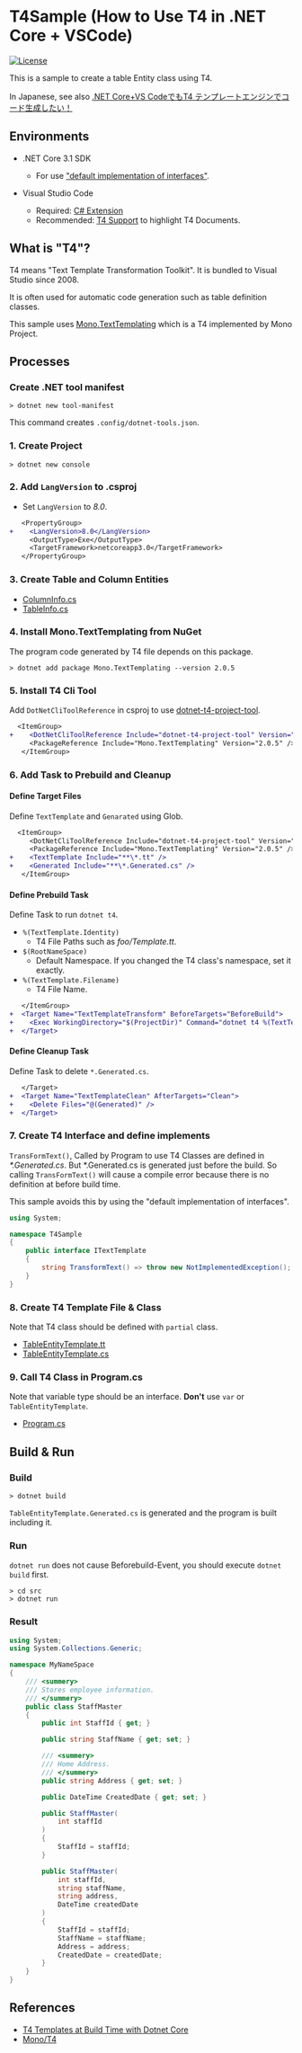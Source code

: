 # T4Sample (How to Use T4 in .NET Core + VSCode)

[![License](https://img.shields.io/github/license/nogic1008/T4Sample)](LICENSE)

This is a sample to create a table Entity class using T4.

In Japanese, see also [.NET Core+VS CodeでもT4 テンプレートエンジンでコード生成したい！](https://qiita.com/nogic1008/items/2c4049d43a11e83df15b)

## Environments

- .NET Core 3.1 SDK
  - For use ["default implementation of interfaces"](https://docs.microsoft.com/dotnet/csharp/tutorials/default-interface-members-versions).

- Visual Studio Code
  - Required: [C# Extension](https://marketplace.visualstudio.com/items?itemName=ms-vscode.csharp)
  - Recommended: [T4 Support](https://marketplace.visualstudio.com/items?itemName=zbecknell.t4-support) to highlight T4 Documents.

## What is "T4"?

T4 means "Text Template Transformation Toolkit".
It is bundled to Visual Studio since 2008.

It is often used for automatic code generation such as table definition classes.

This sample uses [Mono.TextTemplating](https://github.com/mono/t4) which is a T4 implemented by Mono Project.

## Processes

### Create .NET tool manifest

```console
> dotnet new tool-manifest
```

This command creates `.config/dotnet-tools.json`.

### 1. Create Project

```console
> dotnet new console
```

### 2. Add `LangVersion` to .csproj

- Set `LangVersion` to *8.0*.

```diff
   <PropertyGroup>
+    <LangVersion>8.0</LangVersion>
     <OutputType>Exe</OutputType>
     <TargetFramework>netcoreapp3.0</TargetFramework>
   </PropertyGroup>
```

### 3. Create Table and Column Entities

- [ColumnInfo.cs](./src/ColumnInfo.cs)
- [TableInfo.cs](./src/TableInfo.cs)

### 4. Install Mono.TextTemplating from NuGet

The program code generated by T4 file depends on this package.

```console
> dotnet add package Mono.TextTemplating --version 2.0.5
```

### 5. Install T4 Cli Tool

Add `DotNetCliToolReference` in csproj to use [dotnet-t4-project-tool](https://www.nuget.org/packages/dotnet-t4-project-tool/).

```diff
  <ItemGroup>
+    <DotNetCliToolReference Include="dotnet-t4-project-tool" Version="2.0.5" />
     <PackageReference Include="Mono.TextTemplating" Version="2.0.5" />
   </ItemGroup>
```

### 6. Add Task to Prebuild and Cleanup

#### Define Target Files

Define `TextTemplate` and `Genarated` using Glob.

```diff
  <ItemGroup>
     <DotNetCliToolReference Include="dotnet-t4-project-tool" Version="2.0.5" />
     <PackageReference Include="Mono.TextTemplating" Version="2.0.5" />
+    <TextTemplate Include="**\*.tt" />
+    <Generated Include="**\*.Generated.cs" />
   </ItemGroup>
```

#### Define Prebuild Task

Define Task to run `dotnet t4`.

- `%(TextTemplate.Identity)`
  - T4 File Paths such as *foo/Template.tt*.
- `$(RootNameSpace)`
  - Default Namespace.
  If you changed the T4 class's namespace, set it exactly.
- `%(TextTemplate.Filename)`
  - T4 File Name.

```diff
   </ItemGroup>
+  <Target Name="TextTemplateTransform" BeforeTargets="BeforeBuild">
+    <Exec WorkingDirectory="$(ProjectDir)" Command="dotnet t4 %(TextTemplate.Identity) -c $(RootNameSpace).%(TextTemplate.Filename) -o %(TextTemplate.Filename).Generated.cs" />
+  </Target>
```

#### Define Cleanup Task

Define Task to delete `*.Generated.cs`.

```diff
   </Target>
+  <Target Name="TextTemplateClean" AfterTargets="Clean">
+    <Delete Files="@(Generated)" />
+  </Target>
```

### 7. Create T4 Interface and define implements

`TransFormText()`, Called by Program to use T4 Classes are defined in *\*.Generated.cs*.
But \*.Generated.cs is generated just before the build.
So calling `TransFormText()` will cause a compile error because there is no definition at before build time.

This sample avoids this by using the "default implementation of interfaces".

```csharp
using System;

namespace T4Sample
{
    public interface ITextTemplate
    {
        string TransformText() => throw new NotImplementedException();
    }
}
```

### 8. Create T4 Template File & Class

Note that T4 class should be defined with `partial` class.

- [TableEntityTemplate.tt](./src/TableEntityTemplate.tt)
- [TableEntityTemplate.cs](./src/TableEntityTemplate.cs)

### 9. Call T4 Class in Program.cs

Note that variable type should be an interface. **Don't** use `var` or `TableEntityTemplate`.

- [Program.cs](./src/Program.cs)

## Build & Run

### Build

```console
> dotnet build
```

`TableEntityTemplate.Generated.cs` is generated and the program is built including it.

### Run

`dotnet run` does not cause Beforebuild-Event, you should execute `dotnet build` first.

```console
> cd src
> dotnet run
```

### Result

```csharp
using System;
using System.Collections.Generic;

namespace MyNameSpace
{
    /// <summery>
    /// Stores employee information.
    /// </summery>
    public class StaffMaster
    {
        public int StaffId { get; }

        public string StaffName { get; set; }

        /// <summery>
        /// Home Address.
        /// </summery>
        public string Address { get; set; }

        public DateTime CreatedDate { get; set; }

        public StaffMaster(
            int staffId
        )
        {
            StaffId = staffId;
        }

        public StaffMaster(
            int staffId,
            string staffName,
            string address,
            DateTime createdDate
        )
        {
            StaffId = staffId;
            StaffName = staffName;
            Address = address;
            CreatedDate = createdDate;
        }
    }
}
```

## References

- [T4 Templates at Build Time with Dotnet Core](https://notquitepure.info/2018/12/12/T4-Templates-at-Build-Time-With-Dotnet-Core/)
- [Mono/T4](https://github.com/mono/t4)
